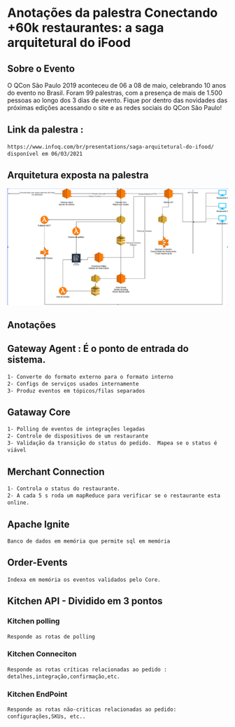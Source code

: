 # Anotações da palestra Conectando +60k restaurantes: a saga arquitetural do iFood


## Sobre o Evento
O QCon São Paulo 2019 aconteceu de 06 a 08 de maio, celebrando 10 anos do evento no Brasil. Foram 99 palestras, com a presença de mais de 1.500 pessoas ao longo dos 3 dias de evento. Fique por dentro das novidades das próximas edições acessando o site e as redes sociais do QCon São Paulo!




## Link da palestra :
```
https://www.infoq.com/br/presentations/saga-arquitetural-do-ifood/ disponível em 06/03/2021
```

## Arquitetura exposta na palestra 

<img src="diagrama-ifood-arquitetura.png">

## Anotações 

## Gateway Agent : É o ponto de entrada do sistema.
```
1- Converte do formato externo para o formato interno
2- Configs de serviços usados internamente 
3- Produz eventos em tópicos/filas separados 
```
## Gataway Core 
```
1- Polling de eventos de integrações legadas 
2- Controle de dispositivos de um restaurante 
3- Validação da transição do status do pedido.  Mapea se o status é viável
```
## Merchant Connection
```
1- Controla o status do restaurante. 
2- A cada 5 s roda um mapReduce para verificar se o restaurante esta online. 
```
## Apache Ignite 
```
Banco de dados em memória que permite sql em memória
```

## Order-Events
```
Indexa em memória os eventos validados pelo Core.
```

## Kitchen API - Dividido em 3 pontos  

### Kitchen polling 

```
Responde as rotas de polling
```

### Kitchen Conneciton

```
Responde as rotas críticas relacionadas ao pedido : detalhes,integração,confirmação,etc.
```

### Kitchen EndPoint 

```
Responde as rotas não-criticas relacionadas ao pedido: configurações,SKUs, etc..
```





